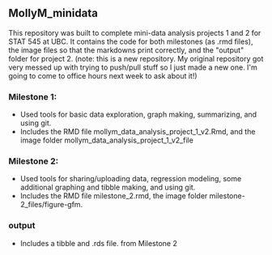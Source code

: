 ## MollyM_minidata

This repository was built to complete mini-data analysis projects 1 and 2 for STAT 545 at UBC. 
It contains the code for both milestones (as .rmd files), the image files so that the markdowns print correctly, and the "output" folder for project 2. 
(note: this is a new repository. My original repository got very messed up with trying to push/pull stuff so I just made a new one. I'm going to come to office hours next week to ask about it!)

### Milestone 1: 
* Used tools for basic data exploration, graph making, summarizing, and using git. 
* Includes the RMD file mollym_data_analysis_project_1_v2.Rmd, and the image folder mollym_data_analysis_project_1_v2_file

### Milestone 2: 
* Used tools for sharing/uploading data, regression modeling, some additional graphing and tibble making, and using git. 
* Includes the RMD file milestone_2.rmd, the image folder milestone-2_files/figure-gfm.

### output
* Includes a tibble and .rds file. from Milestone 2
